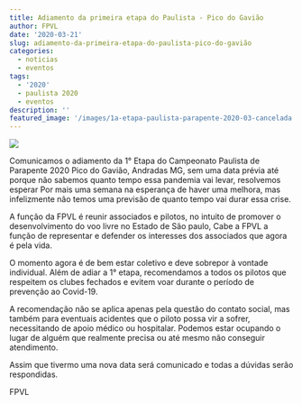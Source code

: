 ```yaml
---
title: Adiamento da primeira etapa do Paulista - Pico do Gavião
author: FPVL
date: '2020-03-21'
slug: adiamento-da-primeira-etapa-do-paulista-pico-do-gavião
categories:
  - noticias
  - eventos
tags:
  - '2020'
  - paulista 2020
  - eventos
description: ''
featured_image: '/images/1a-etapa-paulista-parapente-2020-03-cancelada.jpg'
---
```


![](/images/1a-etapa-paulista-parapente-2020-03-cancelada.jpg)

Comunicamos o adiamento da 1° Etapa do Campeonato Paulista de Parapente 2020 Pico do Gavião, Andradas MG, sem uma data prévia até porque não sabemos quanto tempo essa pandemia vai levar, resolvemos esperar Por mais uma semana na esperança de haver uma melhora, mas infelizmente não temos uma previsão de quanto tempo vai durar essa crise.

A função da FPVL é reunir associados e pilotos, no intuito de  promover o desenvolvimento do voo livre no Estado de São paulo, Cabe a FPVL a função de representar e defender os interesses dos associados que agora é pela vida.

O momento agora é de bem estar coletivo e deve sobrepor à vontade individual. Além de adiar a 1° etapa, recomendamos a todos os pilotos que respeitem os clubes fechados e evitem voar durante o período de prevenção ao Covid-19.

A recomendação não se aplica apenas pela questão do contato social, mas também para eventuais acidentes que o piloto possa vir a sofrer, necessitando de apoio médico ou hospitalar. Podemos estar ocupando o lugar de alguém que realmente precisa ou até mesmo não conseguir atendimento. 

Assim que tivermo uma nova data será comunicado e todas a dúvidas serão respondidas.

FPVL